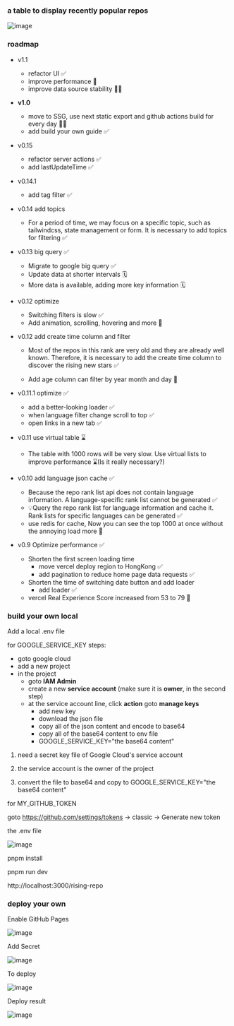 ### a table to display recently popular repos

![image](https://github.com/yanggggjie/rising-repo/blob/main/example/example.png)


### roadmap

- v1.1
  - refactor UI  ✅
  - improve  performance 🚧
  - improve data source stability 🚧🚧

- **v1.0**
  - move to SSG, use next static export and github actions build for every day 🚀✅
  - add build your own guide ✅


- v0.15
  - refactor server actions ✅
  - add lastUpdateTime ✅


- v0.14.1
  - add tag filter ✅


- v0.14 add topics
  - For a period of time, we may focus on a specific topic, such as tailwindcss, state management or form. It is necessary to add topics for filtering ✅



- v0.13   big query ✅

  - Migrate to google big query  ✅
  - Update data at shorter intervals 🗓️
  - More data is available, adding more key information 🗓️



- v0.12 optimize

  - Switching filters is slow  ✅
  - Add animation, scrolling, hovering and more 🚧



- v0.12 add create time column and filter

  - Most of the repos in this rank are very old and they are already well known. Therefore, it is necessary to add the create time column to discover the rising new stars ✅

  - Add age column can filter by  year month and day 🎂



- v0.11.1 optimize ✅

  - add a better-looking loader ✅
  - when language filter change scroll to top ✅
  - open links  in a new tab ✅



- v0.11 use virtual table ⌛️

  - The table with 1000 rows will be very slow. Use virtual lists to improve performance ⌛️(Is it really necessary?)



- v0.10 add language json cache ✅

  - Because the repo rank list api does not contain language information. A language-specific rank list cannot be generated ✅
  - 💡Query the repo rank list for language information and cache it. Rank lists for specific languages can be generated ✅
  - use redis for cache, Now you can see the top 1000 at once without the annoying load more  🤯



- v0.9 Optimize performance ✅
  - Shorten the first screen loading time
    - move vercel deploy region to HongKong ✅
    - add pagination to reduce home page data requests ✅
  - Shorten the time of switching date button and add loader
    - add loader ✅
  - vercel Real Experience Score increased from 53 to 79 🚀


### build your own local
Add a local .env file

for GOOGLE_SERVICE_KEY
steps:
- goto google cloud
- add a new project
- in the project
  - goto **IAM Admin**
  - create a new **service account** (make sure it is **owner**, in the second step)
  - at the service account line, click **action** goto **manage keys**
    - add new key
    - download the json file
    - copy all of the json content and encode to base64
    - copy all of the base64 content to env file
    - GOOGLE_SERVICE_KEY="the base64 content"


1. need a secret key file of Google Cloud's service account

2. the service account is the owner of the project

3. convert the file to base64 and copy to GOOGLE_SERVICE_KEY="the base64 content"



for MY_GITHUB_TOKEN

goto https://github.com/settings/tokens -> classic -> Generate new token

the .env file

![image](https://github.com/yanggggjie/rising-repo/blob/main/example/env-setting.png)

pnpm install

pnpm run dev

http://localhost:3000/rising-repo

### deploy your own

Enable GitHub Pages

![image](https://github.com/yanggggjie/rising-repo/blob/main/example/pages-setting.png)


Add Secret

![image](https://github.com/yanggggjie/rising-repo/blob/main/example/secret-setting.png)

To deploy

![image](https://github.com/yanggggjie/rising-repo/blob/main/example/to-deploy.png)

Deploy result

![image](https://github.com/yanggggjie/rising-repo/blob/main/example/deploy-result.png)
